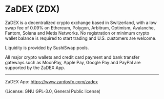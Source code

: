 # ZaDEX (ZDX)
ZaDEX is a decentralized crypto exchange based in Switzerland, with a low swap fee of 0.09% on Ethereum, Polygon, Arbitrum, Optimism, Avalanche, Fantom, Solana and Metis Networks. No registration or minimum crypto wallet balance is required to start trading and U.S. customers are welcome.

Liquidity is provided by SushiSwap pools.

All major crypto wallets and credit card payment and bank transfer gateways such as MoonPay, Apple Pay, Google Pay and PayPal are supported by the ZaDEX App.

____
ZaDEX App: https://www.zardosfx.com/zadex

(License: GNU GPL-3.0, General Public license)
